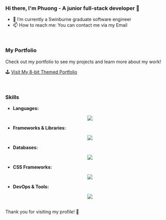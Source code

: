### Hi there, I'm Phuong - A junior full-stack developer 👋

- 🌱 I’m currently a Swinburne graduate software engineer
- 📫 How to reach me: You can contact me via my Email

<br />

### My Portfolio
Check out my portfolio to see my projects and learn more about my work!

🕹️ [Visit My 8-bit Themed Portfolio](https://mngduyphuong.github.io/portfolio/)

<br />

### Skills

- **Languages:**
  <p align="center">
  <a href="https://skillicons.dev">
    <img src="https://skillicons.dev/icons?i=html,sass,css,js,dotnet,cs,cpp,php" />
  </a>
</p>

- **Frameworks & Libraries:**
  <p align="center">
  <a href="https://skillicons.dev">
    <img src="https://skillicons.dev/icons?i=nodejs,nuxtjs,react,vue" />
  </a>
</p>

- **Databases:**
  <p align="center">
  <a href="https://skillicons.dev">
    <img src="https://skillicons.dev/icons?i=mysql,postgres,graphql" />
  </a>      
</p>

- **CSS Frameworks:**
  <p align="center">
  <a href="https://skillicons.dev">
    <img src="https://skillicons.dev/icons?i=tailwind,bootstrap,vuetify" />   
  </a>
</p>

- **DevOps & Tools:**

  <p align="center">
  <a href="https://skillicons.dev">
    <img src="https://skillicons.dev/icons?i=azure,git,docker,figma" />
  </a>          
</p>

<br />
Thank you for visiting my profile! 🎉
